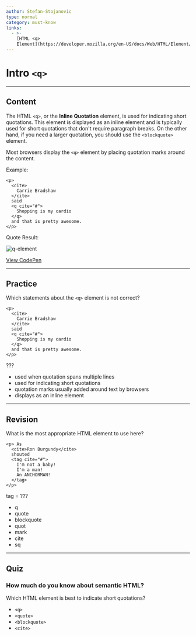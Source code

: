 ```yaml
---
author: Stefan-Stojanovic
type: normal
category: must-know
links:
  - >-
    [HTML <q>
    Element](https://developer.mozilla.org/en-US/docs/Web/HTML/Element/q){documentation}
---
```


# Intro `<q>`


---

## Content

The HTML `<q>`, or the **Inline Quotation** element, is used for indicating short quotations. This element is displayed as an inline element and is typically used for short quotations that don't require paragraph breaks. On the other hand, if you need a larger quotation, you should use the `<blockquote>` element.

Most browsers display the `<q>` element by placing quotation marks around the content.

Example:

```plain-text
<p>
  <cite>
    Carrie Bradshaw
  </cite>
  said
  <q cite="#">
    Shopping is my cardio
  </q>
  and that is pretty awesome.
</p>
```

Quote Result:

![q-element](https://img.enkipro.com/377c590f47e82022e7b3d27d90ec4a20.png)

[View CodePen](https://codepen.io/enkidevs/pen/gKBYJO)


---

## Practice

Which statements about the `<q>` element is not correct?

```plain-text
<p>
  <cite>
    Carrie Bradshaw
  </cite>
  said
  <q cite="#">
    Shopping is my cardio
  </q>
  and that is pretty awesome.
</p>
```

???

- used when quotation spans multiple lines
- used for indicating short quotations
- quotation marks usually added around text by browsers
- displays as an inline element


---

## Revision

What is the most appropriate HTML element to use here?

```plain-text
<p> As
  <cite>Ron Burgundy</cite>
  shouted
  <tag cite="#">
    I'm not a baby!
    I'm a man!
    An ANCHORMAN!
  </tag>
</p>

```

tag = ???

- q
- quote
- blockquote
- quot
- mark
- cite
- sq


---

## Quiz

### How much do you know about semantic HTML?


Which HTML element is best to indicate short quotations?

- `<q>`
- `<quote>`
- `<blockquote>`
- `<cite>`
 
